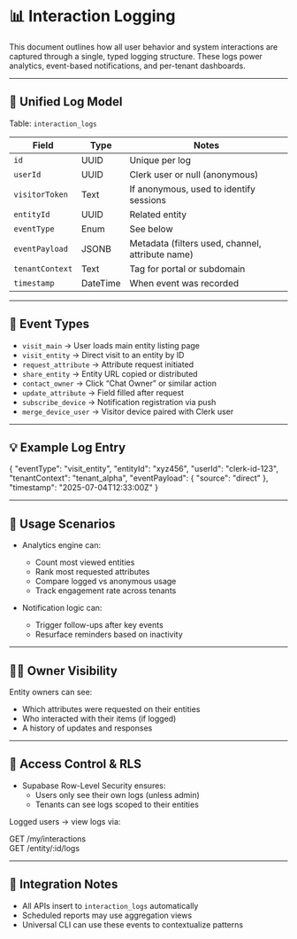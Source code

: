 # 📊 Interaction Logging

This document outlines how all user behavior and system interactions are captured through a single, typed logging structure. These logs power analytics, event-based notifications, and per-tenant dashboards.

---

## 🧱 Unified Log Model

Table: `interaction_logs`

| Field         | Type     | Notes                                             |
|---------------|----------|---------------------------------------------------|
| `id`          | UUID     | Unique per log                                    |
| `userId`      | UUID     | Clerk user or null (anonymous)                   |
| `visitorToken`| Text     | If anonymous, used to identify sessions          |
| `entityId`    | UUID     | Related entity                                   |
| `eventType`   | Enum     | See below                                         |
| `eventPayload`| JSONB    | Metadata (filters used, channel, attribute name) |
| `tenantContext`| Text    | Tag for portal or subdomain                      |
| `timestamp`   | DateTime | When event was recorded                          |

---

## 🧩 Event Types

- `visit_main` → User loads main entity listing page
- `visit_entity` → Direct visit to an entity by ID
- `request_attribute` → Attribute request initiated
- `share_entity` → Entity URL copied or distributed
- `contact_owner` → Click “Chat Owner” or similar action
- `update_attribute` → Field filled after request
- `subscribe_device` → Notification registration via push
- `merge_device_user` → Visitor device paired with Clerk user

---

## 💡 Example Log Entry

{
  "eventType": "visit_entity",
  "entityId": "xyz456",
  "userId": "clerk-id-123",
  "tenantContext": "tenant_alpha",
  "eventPayload": {
    "source": "direct"
  },
  "timestamp": "2025-07-04T12:33:00Z"
}

---

## 🧪 Usage Scenarios

- Analytics engine can:
  - Count most viewed entities
  - Rank most requested attributes
  - Compare logged vs anonymous usage
  - Track engagement rate across tenants

- Notification logic can:
  - Trigger follow-ups after key events
  - Resurface reminders based on inactivity

---

## 🧑‍💼 Owner Visibility

Entity owners can see:
- Which attributes were requested on their entities
- Who interacted with their items (if logged)
- A history of updates and responses

---

## 🔐 Access Control & RLS

- Supabase Row-Level Security ensures:
  - Users only see their own logs (unless admin)
  - Tenants can see logs scoped to their entities

Logged users → view logs via:

GET /my/interactions  
GET /entity/:id/logs

---

## 🧙 Integration Notes

- All APIs insert to `interaction_logs` automatically
- Scheduled reports may use aggregation views
- Universal CLI can use these events to contextualize patterns

